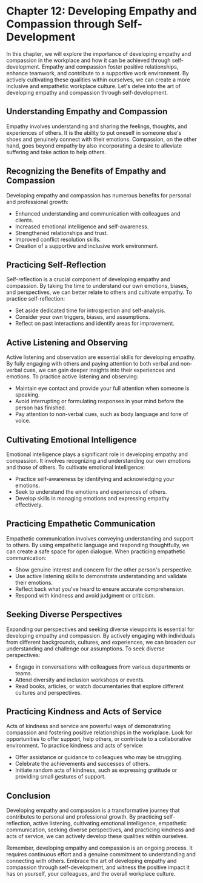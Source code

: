 Chapter 12: Developing Empathy and Compassion through Self-Development
======================================================================

In this chapter, we will explore the importance of developing empathy and compassion in the workplace and how it can be achieved through self-development. Empathy and compassion foster positive relationships, enhance teamwork, and contribute to a supportive work environment. By actively cultivating these qualities within ourselves, we can create a more inclusive and empathetic workplace culture. Let's delve into the art of developing empathy and compassion through self-development.

Understanding Empathy and Compassion
------------------------------------

Empathy involves understanding and sharing the feelings, thoughts, and experiences of others. It is the ability to put oneself in someone else's shoes and genuinely connect with their emotions. Compassion, on the other hand, goes beyond empathy by also incorporating a desire to alleviate suffering and take action to help others.

Recognizing the Benefits of Empathy and Compassion
--------------------------------------------------

Developing empathy and compassion has numerous benefits for personal and professional growth:

* Enhanced understanding and communication with colleagues and clients.
* Increased emotional intelligence and self-awareness.
* Strengthened relationships and trust.
* Improved conflict resolution skills.
* Creation of a supportive and inclusive work environment.

Practicing Self-Reflection
--------------------------

Self-reflection is a crucial component of developing empathy and compassion. By taking the time to understand our own emotions, biases, and perspectives, we can better relate to others and cultivate empathy. To practice self-reflection:

* Set aside dedicated time for introspection and self-analysis.
* Consider your own triggers, biases, and assumptions.
* Reflect on past interactions and identify areas for improvement.

Active Listening and Observing
------------------------------

Active listening and observation are essential skills for developing empathy. By fully engaging with others and paying attention to both verbal and non-verbal cues, we can gain deeper insights into their experiences and emotions. To practice active listening and observing:

* Maintain eye contact and provide your full attention when someone is speaking.
* Avoid interrupting or formulating responses in your mind before the person has finished.
* Pay attention to non-verbal cues, such as body language and tone of voice.

Cultivating Emotional Intelligence
----------------------------------

Emotional intelligence plays a significant role in developing empathy and compassion. It involves recognizing and understanding our own emotions and those of others. To cultivate emotional intelligence:

* Practice self-awareness by identifying and acknowledging your emotions.
* Seek to understand the emotions and experiences of others.
* Develop skills in managing emotions and expressing empathy effectively.

Practicing Empathetic Communication
-----------------------------------

Empathetic communication involves conveying understanding and support to others. By using empathetic language and responding thoughtfully, we can create a safe space for open dialogue. When practicing empathetic communication:

* Show genuine interest and concern for the other person's perspective.
* Use active listening skills to demonstrate understanding and validate their emotions.
* Reflect back what you've heard to ensure accurate comprehension.
* Respond with kindness and avoid judgment or criticism.

Seeking Diverse Perspectives
----------------------------

Expanding our perspectives and seeking diverse viewpoints is essential for developing empathy and compassion. By actively engaging with individuals from different backgrounds, cultures, and experiences, we can broaden our understanding and challenge our assumptions. To seek diverse perspectives:

* Engage in conversations with colleagues from various departments or teams.
* Attend diversity and inclusion workshops or events.
* Read books, articles, or watch documentaries that explore different cultures and perspectives.

Practicing Kindness and Acts of Service
---------------------------------------

Acts of kindness and service are powerful ways of demonstrating compassion and fostering positive relationships in the workplace. Look for opportunities to offer support, help others, or contribute to a collaborative environment. To practice kindness and acts of service:

* Offer assistance or guidance to colleagues who may be struggling.
* Celebrate the achievements and successes of others.
* Initiate random acts of kindness, such as expressing gratitude or providing small gestures of support.

Conclusion
----------

Developing empathy and compassion is a transformative journey that contributes to personal and professional growth. By practicing self-reflection, active listening, cultivating emotional intelligence, empathetic communication, seeking diverse perspectives, and practicing kindness and acts of service, we can actively develop these qualities within ourselves.

Remember, developing empathy and compassion is an ongoing process. It requires continuous effort and a genuine commitment to understanding and connecting with others. Embrace the art of developing empathy and compassion through self-development, and witness the positive impact it has on yourself, your colleagues, and the overall workplace culture.
